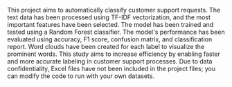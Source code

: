This project aims to automatically classify customer support requests. The text data has been processed using TF-IDF vectorization, and the most important features have been selected. The model has been trained and tested using a Random Forest classifier. The model's performance has been evaluated using accuracy, F1 score, confusion matrix, and classification report. Word clouds have been created for each label to visualize the prominent words. This study aims to increase efficiency by enabling faster and more accurate labeling in customer support processes. Due to data confidentiality, Excel files have not been included in the project files; you can modify the code to run with your own datasets.
